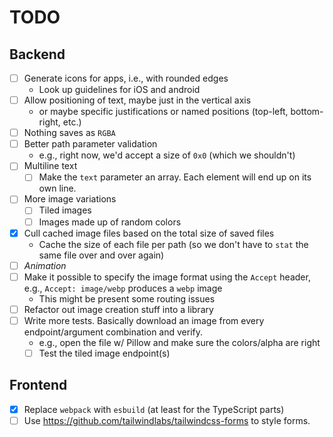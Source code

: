 # TODO

## Backend

- [ ] Generate icons for apps, i.e., with rounded edges
  - Look up guidelines for iOS and android
- [ ] Allow positioning of text, maybe just in the vertical axis
  - or maybe specific justifications or named positions (top-left, bottom-right, etc.)
- [ ] Nothing saves as `RGBA`
- [ ] Better path parameter validation
  - e.g., right now, we'd accept a size of `0x0` (which we shouldn't)
- [ ] Multiline text
  - [ ] Make the `text` parameter an array. Each element will end up on its own line.
- [ ] More image variations
  - [ ] Tiled images
  - [ ] Images made up of random colors
- [x] Cull cached image files based on the total size of saved files
  - Cache the size of each file per path (so we don't have to `stat` the same file over and over again)
- [ ] _Animation_
- [ ] Make it possible to specify the image format using the `Accept` header, e.g., `Accept: image/webp` produces a `webp` image
  - This might be present some routing issues
- [ ] Refactor out image creation stuff into a library
- [ ] Write more tests. Basically download an image from every endpoint/argument combination and verify.
  - e.g., open the file w/ Pillow and make sure the colors/alpha are right
  - [ ] Test the tiled image endpoint(s)

## Frontend

- [x] Replace `webpack` with `esbuild` (at least for the TypeScript parts)
- [ ] Use <https://github.com/tailwindlabs/tailwindcss-forms> to style forms.
